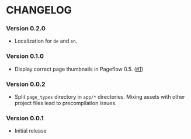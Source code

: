 # CHANGELOG

### Version 0.2.0

- Localization for `de` and `en`.

### Version 0.1.0

- Display correct page thumbnails in Pageflow 0.5.
  ([#1](https://github.com/codevise/pageflow-before-after/pull/1))

### Version 0.0.2

- Split `page_types` directory in `app/*` directories. Mixing assets
  with other project files lead to precompilation issues.

### Version 0.0.1

- Initial release
